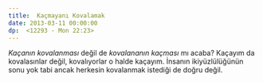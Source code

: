 ```yaml
---
title:  Kaçmayanı Kovalamak
date: 2013-03-11 00:00:00
dp:  <12293 - Mon 22:23>
---
```



_Kaçanın kovalanması_ değil de _kovalananın kaçması_ mı acaba? Kaçayım
da kovalasınlar değil, kovalıyorlar o halde kaçayım. İnsanın
ikiyüzlülüğünün sonu yok tabi ancak herkesin kovalanmak istediği de
doğru değil. 
